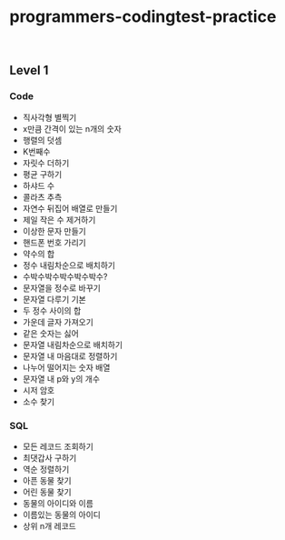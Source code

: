# programmers-codingtest-practice
<br>

## Level 1
### Code
* 직사각형 별찍기
* x만큼 간격이 있는 n개의 숫자
* 행렬의 덧셈
* K번째수
* 자릿수 더하기
* 평균 구하기
* 하샤드 수
* 콜라츠 추측
* 자연수 뒤집어 배열로 만들기
* 제일 작은 수 제거하기
* 이상한 문자 만들기
* 핸드폰 번호 가리기
* 약수의 합
* 정수 내림차순으로 배치하기
* 수박수박수박수박수박수?
* 문자열을 정수로 바꾸기
* 문자열 다루기 기본
* 두 정수 사이의 합
* 가운데 글자 가져오기
* 같은 숫자는 싫어
* 문자열 내림차순으로 배치하기
* 문자열 내 마음대로 정렬하기
* 나누어 떨어지는 숫자 배열
* 문자열 내 p와 y의 개수
* 시저 암호
* 소수 찾기

### SQL
* 모든 레코드 조회하기
* 최댓갑사 구하기
* 역순 정렬하기
* 아픈 동물 찾기
* 어린 동물 찾기
* 동물의 아이디와 이름
* 이름있는 동물의 아이디  
* 상위 n개 레코드